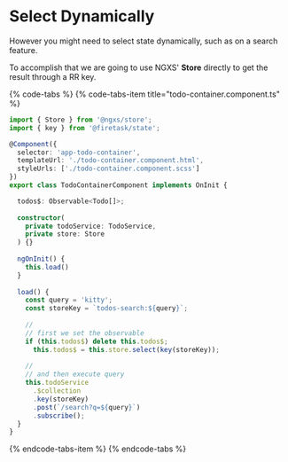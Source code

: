 # Select Dynamically

However you might need to select state dynamically, such as on a search feature.

To accomplish that we are going to use NGXS' **Store** directly to get the result through a RR key.

{% code-tabs %}
{% code-tabs-item title="todo-container.component.ts" %}
```typescript
import { Store } from '@ngxs/store';
import { key } from '@firetask/state';

@Component({
  selector: 'app-todo-container',
  templateUrl: './todo-container.component.html',
  styleUrls: ['./todo-container.component.scss']
})
export class TodoContainerComponent implements OnInit {

  todos$: Observable<Todo[]>;
  
  constructor(
    private todoService: TodoService,
    private store: Store
  ) {}
  
  ngOnInit() {
    this.load()
  }
  
  load() {
    const query = 'kitty';
    const storeKey = `todos-search:${query}`;
    
    //
    // first we set the observable
    if (this.todos$) delete this.todos$;
      this.todos$ = this.store.select(key(storeKey));
    
    //
    // and then execute query    
    this.todoService
      .$collection
      .key(storeKey)
      .post(`/search?q=${query}`)
      .subscribe();
  }
}
```
{% endcode-tabs-item %}
{% endcode-tabs %}




